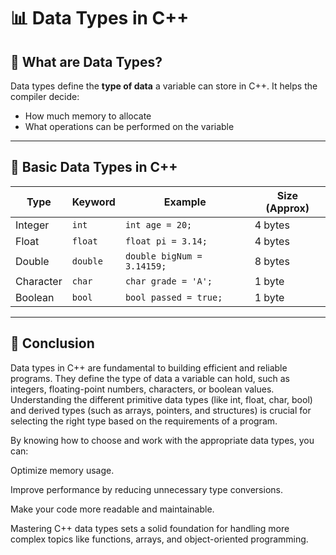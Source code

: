 # 📊 Data Types in C++

## 🔹 What are Data Types?
Data types define the **type of data** a variable can store in C++. It helps the compiler decide:
- How much memory to allocate
- What operations can be performed on the variable

---

## 🔸 Basic Data Types in C++

| Type       | Keyword  | Example             | Size (Approx) |
|------------|----------|---------------------|---------------|
| Integer    | `int`    | `int age = 20;`     | 4 bytes       |
| Float      | `float`  | `float pi = 3.14;`  | 4 bytes       |
| Double     | `double` | `double bigNum = 3.14159;` | 8 bytes |
| Character  | `char`   | `char grade = 'A';` | 1 byte        |
| Boolean    | `bool`   | `bool passed = true;` | 1 byte     |

---

## 🧾 Conclusion
Data types in C++ are fundamental to building efficient and reliable programs. They define the type of data a variable can hold, such as integers, floating-point numbers, characters, or boolean values. Understanding the different primitive data types (like int, float, char, bool) and derived types (such as arrays, pointers, and structures) is crucial for selecting the right type based on the requirements of a program.

By knowing how to choose and work with the appropriate data types, you can:

Optimize memory usage.

Improve performance by reducing unnecessary type conversions.

Make your code more readable and maintainable.

Mastering C++ data types sets a solid foundation for handling more complex topics like functions, arrays, and object-oriented programming.
